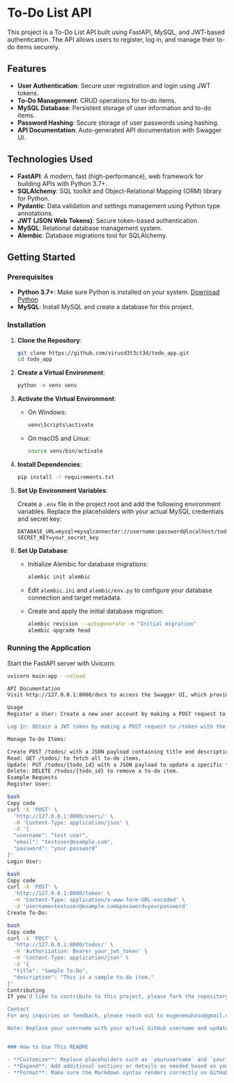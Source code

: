 # To-Do List API

This project is a To-Do List API built using FastAPI, MySQL, and JWT-based authentication. The API allows users to register, log in, and manage their to-do items securely.

## Features

- **User Authentication**: Secure user registration and login using JWT tokens.
- **To-Do Management**: CRUD operations for to-do items.
- **MySQL Database**: Persistent storage of user information and to-do items.
- **Password Hashing**: Secure storage of user passwords using hashing.
- **API Documentation**: Auto-generated API documentation with Swagger UI.

## Technologies Used

- **FastAPI**: A modern, fast (high-performance), web framework for building APIs with Python 3.7+.
- **SQLAlchemy**: SQL toolkit and Object-Relational Mapping (ORM) library for Python.
- **Pydantic**: Data validation and settings management using Python type annotations.
- **JWT (JSON Web Tokens)**: Secure token-based authentication.
- **MySQL**: Relational database management system.
- **Alembic**: Database migrations tool for SQLAlchemy.

## Getting Started

### Prerequisites

- **Python 3.7+**: Make sure Python is installed on your system. [Download Python](https://www.python.org/downloads/)
- **MySQL**: Install MySQL and create a database for this project.

### Installation

1. **Clone the Repository**:

    ```bash
    git clone https://github.com/virusd3t3ct3d/todo_app.git
    cd todo_app
    ```

2. **Create a Virtual Environment**:

    ```bash
    python -m venv venv
    ```

3. **Activate the Virtual Environment**:

    - On Windows:
      ```bash
      venv\Scripts\activate
      ```
    - On macOS and Linux:
      ```bash
      source venv/bin/activate
      ```

4. **Install Dependencies**:

    ```bash
    pip install -r requirements.txt
    ```

5. **Set Up Environment Variables**:

    Create a `.env` file in the project root and add the following environment variables. Replace the placeholders with your actual MySQL credentials and secret key:

    ```env
    DATABASE_URL=mysql+mysqlconnector://username:password@localhost/todo_db
    SECRET_KEY=your_secret_key
    ```

6. **Set Up Database**:

    - Initialize Alembic for database migrations:
    
      ```bash
      alembic init alembic
      ```

    - Edit `alembic.ini` and `alembic/env.py` to configure your database connection and target metadata.

    - Create and apply the initial database migration:
    
      ```bash
      alembic revision --autogenerate -m "Initial migration"
      alembic upgrade head
      ```

### Running the Application

Start the FastAPI server with Uvicorn:

```bash
uvicorn main:app --reload

API Documentation
Visit http://127.0.0.1:8000/docs to access the Swagger UI, which provides an interactive interface for testing the API endpoints.

Usage
Register a User: Create a new user account by making a POST request to /users/ with the user's details.

Log In: Obtain a JWT token by making a POST request to /token with the user's email and password.

Manage To-Do Items:

Create POST /todos/ with a JSON payload containing title and description.
Read: GET /todos/ to fetch all to-do items.
Update: PUT /todos/{todo_id} with a JSON payload to update a specific to-do item.
Delete: DELETE /todos/{todo_id} to remove a to-do item.
Example Requests
Register User:

bash
Copy code
curl -X 'POST' \
  'http://127.0.0.1:8000/users/' \
  -H 'Content-Type: application/json' \
  -d '{
  "username": "test user",
  "email": "testuser@example.com",
  "password": "your password"
}'
Login User:

bash
Copy code
curl -X 'POST' \
  'http://127.0.0.1:8000/token' \
  -H 'Content-Type: application/x-www-form-URL-encoded' \
  -d 'username=testuser@example.com&password=yourpassword'
Create To-Do:

bash
Copy code
curl -X 'POST' \
  'http://127.0.0.1:8000/todos/' \
  -H 'Authorization: Bearer your_jwt_token' \
  -H 'Content-Type: application/json' \
  -d '{
  "title": "Sample To-Do",
  "description": "This is a sample to-do item."
}'
Contributing
If you'd like to contribute to this project, please fork the repository and use a feature branch. Pull requests are welcome.

Contact
For any inquiries or feedback, please reach out to eugenemahaso@gmail.com.

Note: Replace your username with your actual GitHub username and update the email address in the Contact section.


### How to Use This README

- **Customize**: Replace placeholders such as `yourusername` and `your_secret_key` with actual values specific to your setup.
- **Expand**: Add additional sections or details as needed based on your project’s complexity or specific setup instructions.
- **Format**: Make sure the Markdown syntax renders correctly on GitHub by previewing the file on your repository page.






